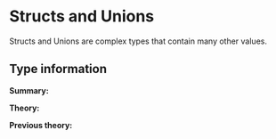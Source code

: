 # Structs and Unions
Structs and Unions are complex types that contain many other values.

## Type information
**Summary:**


**Theory:**


**Previous theory:**


